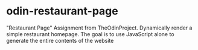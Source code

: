 # odin-restaurant-page
"Restaurant Page" Assignment from TheOdinProject. Dynamically render a simple restaurant homepage. The goal is to use JavaScript alone to generate the entire contents of the website
